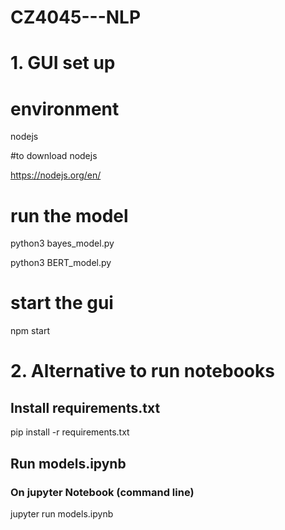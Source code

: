 # CZ4045---NLP

# 1. GUI set up

# environment 

nodejs

#to download nodejs

https://nodejs.org/en/

# run the model

python3 bayes_model.py

python3 BERT_model.py

# start the gui

npm start

# 2. Alternative to run notebooks

## Install requirements.txt

pip install -r requirements.txt

## Run models.ipynb

### On jupyter Notebook (command line)

jupyter run models.ipynb
